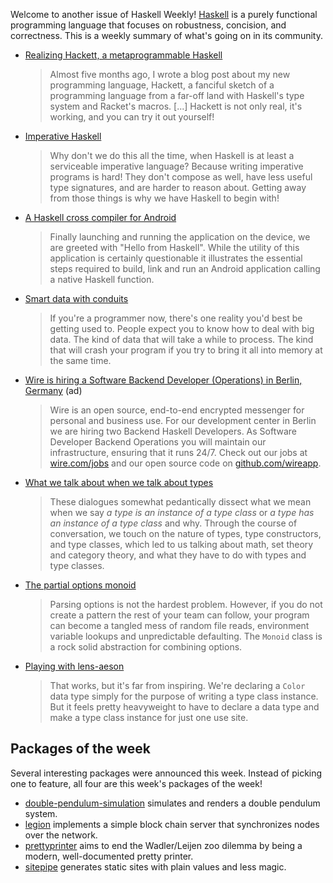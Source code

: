 Welcome to another issue of Haskell Weekly!
[Haskell](https://www.haskell.org) is a purely functional programming language that focuses on robustness, concision, and correctness.
This is a weekly summary of what's going on in its community.

-   [Realizing Hackett, a metaprogrammable Haskell](https://lexi-lambda.github.io/blog/2017/05/27/realizing-hackett-a-metaprogrammable-haskell/)

    > Almost five months ago, I wrote a blog post about my new programming language, Hackett, a fanciful sketch of a programming language from a far-off land with Haskell's type system and Racket's macros. [...] Hackett is not only real, it's working, and you can try it out yourself!

-   [Imperative Haskell](http://vaibhavsagar.com/blog/2017/05/29/imperative-haskell/)

    > Why don't we do this all the time, when Haskell is at least a serviceable imperative language? Because writing imperative programs is hard! They don't compose as well, have less useful type signatures, and are harder to reason about. Getting away from those things is why we have Haskell to begin with!

-   [A Haskell cross compiler for Android](https://medium.com/@zw3rk/a-haskell-cross-compiler-for-android-8e297cb74e8a)

    > Finally launching and running the application on the device, we are greeted with "Hello from Haskell". While the utility of this application is certainly questionable it illustrates the essential steps required to build, link and run an Android application calling a native Haskell function.

-   [Smart data with conduits](https://mmhaskell.com/blog/2017/5/29/smart-data-with-conduits)

    > If you're a programmer now, there's one reality you'd best be getting used to. People expect you to know how to deal with big data. The kind of data that will take a while to process. The kind that will crash your program if you try to bring it all into memory at the same time.

-   [Wire is hiring a Software Backend Developer (Operations) in Berlin, Germany](https://wire.softgarden.io/job/1022464?l=en) (ad)

    > Wire is an open source, end-to-end encrypted messenger for personal and business use. For our development center in Berlin we are hiring two Backend Haskell Developers. As Software Developer Backend Operations you will maintain our infrastructure, ensuring that it runs 24/7. Check out our jobs at [wire.com/jobs](https://wire.com/en/jobs/) and our open source code on [github.com/wireapp](https://github.com/wireapp).

-   [What we talk about when we talk about types](https://joyofhaskell.com/posts/2017-05-31-is-vs-has.html)

    > These dialogues somewhat pedantically dissect what we mean when we say *a type is an instance of a type class* or *a type has an instance of a type class* and why. Through the course of conversation, we touch on the nature of types, type constructors, and type classes, which led to us talking about math, set theory and category theory, and what they have to do with types and type classes.

-   [The partial options monoid](https://medium.com/@jonathangfischoff/the-partial-options-monoid-pattern-31914a71fc67)

    > Parsing options is not the hardest problem. However, if you do not create a pattern the rest of your team can follow, your program can become a tangled mess of random file reads, environment variable lookups and unpredictable defaulting. The `Monoid` class is a rock solid abstraction for combining options.

-   [Playing with lens-aeson](https://www.snoyman.com/blog/2017/05/playing-with-lens-aeson)

    > That works, but it's far from inspiring. We're declaring a `Color` data type simply for the purpose of writing a type class instance. But it feels pretty heavyweight to have to declare a data type and make a type class instance for just one use site.

## Packages of the week

Several interesting packages were announced this week. Instead of picking one to feature, all four are this week's packages of the week!

- [double-pendulum-simulation](https://github.com/lotz84/double-pendulum-simulation) simulates and renders a double pendulum system.
- [legion](https://github.com/aviaviavi/legion) implements a simple block chain server that synchronizes nodes over the network.
- [prettyprinter](https://github.com/quchen/prettyprinter) aims to end the Wadler/Leijen zoo dilemma by being a modern, well-documented pretty printer.
- [sitepipe](https://github.com/ChrisPenner/SitePipe) generates static sites with plain values and less magic.
